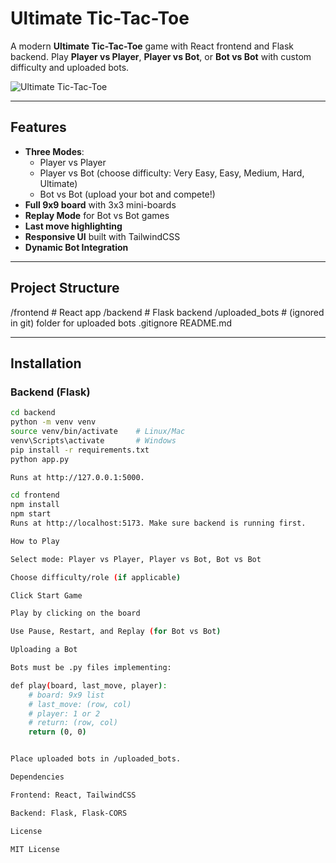# Ultimate Tic-Tac-Toe

A modern **Ultimate Tic-Tac-Toe** game with React frontend and Flask backend. Play **Player vs Player**, **Player vs Bot**, or **Bot vs Bot** with custom difficulty and uploaded bots.

![Ultimate Tic-Tac-Toe](./frontend/public/assets/ttt-board.png)

---

## Features

- **Three Modes**: 
  - Player vs Player  
  - Player vs Bot (choose difficulty: Very Easy, Easy, Medium, Hard, Ultimate)  
  - Bot vs Bot (upload your bot and compete!)
- **Full 9x9 board** with 3x3 mini-boards  
- **Replay Mode** for Bot vs Bot games  
- **Last move highlighting**  
- **Responsive UI** built with TailwindCSS  
- **Dynamic Bot Integration**  

---

## Project Structure
/frontend # React app
/backend # Flask backend
/uploaded_bots # (ignored in git) folder for uploaded bots
.gitignore
README.md

---

## Installation

### **Backend (Flask)**

```bash
cd backend
python -m venv venv
source venv/bin/activate    # Linux/Mac
venv\Scripts\activate       # Windows
pip install -r requirements.txt
python app.py

Runs at http://127.0.0.1:5000.

cd frontend
npm install
npm start
Runs at http://localhost:5173. Make sure backend is running first.

How to Play

Select mode: Player vs Player, Player vs Bot, Bot vs Bot

Choose difficulty/role (if applicable)

Click Start Game

Play by clicking on the board

Use Pause, Restart, and Replay (for Bot vs Bot)

Uploading a Bot

Bots must be .py files implementing:

def play(board, last_move, player):
    # board: 9x9 list
    # last_move: (row, col)
    # player: 1 or 2
    # return: (row, col)
    return (0, 0)


Place uploaded bots in /uploaded_bots.

Dependencies

Frontend: React, TailwindCSS

Backend: Flask, Flask-CORS

License

MIT License